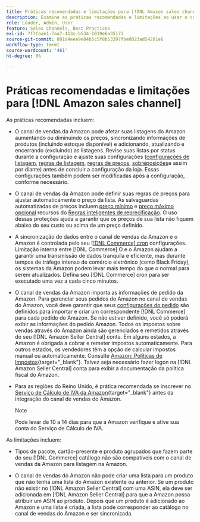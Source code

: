 ```yaml
---
title: Práticas recomendadas e limitações para [!DNL Amazon sales channel]
description: Examine as práticas recomendadas e limitações ao usar o canal de vendas da Amazon para Adobe Commerce e Magento Open Source.
role: Leader, Admin, User
feature: Sales Channels, Best Practices
exl-id: 7f7faae1-7aa7-413c-b534-1039e6a35173
source-git-commit: 801d4eee9e84b5c5f8b53397fbe8023ad54281e6
workflow-type: tm+mt
source-wordcount: '461'
ht-degree: 0%

---
```


# Práticas recomendadas e limitações para [!DNL Amazon sales channel]

As práticas recomendadas incluem:

- O canal de vendas da Amazon pode afetar suas listagens do Amazon aumentando ou diminuindo os preços, sincronizando informações de produtos (incluindo estoque disponível) e adicionando, atualizando e encerrando (excluindo) as listagens. Revise suas listas por status durante a configuração e ajuste suas configurações ([configurações de listagem](./listing-settings.md), [regras de listagem](./listing-rules.md), [regras de preços](./pricing-products.md), [sobreposições](./overrides.md)e assim por diante) antes de concluir a configuração da loja. Essas configurações também podem ser modificadas após a configuração, conforme necessário.

- O canal de vendas da Amazon pode definir suas regras de preços para ajustar automaticamente o preço da lista. As salvaguardas automatizadas de preços incluem [preço mínimo](./floor-price.md) e [preço máximo opcional](./optional-ceiling-price.md) recursos do [Regras inteligentes de reprecificação](./intelligent-repricing-rules.md). O uso dessas proteções ajuda a garantir que os preços de sua lista não fiquem abaixo do seu custo ou acima de um preço definido.

- A sincronização de dados entre o canal de vendas da Amazon e o Amazon é controlada pelo seu [[!DNL Commerce] cron](https://experienceleague.adobe.com/docs/commerce-admin/systems/tools/cron.html) configurações. Limitação interna entre [!DNL Commerce] O e o Amazon ajudam a garantir uma transmissão de dados tranquila e eficiente, mas durante tempos de tráfego intenso de comércio eletrônico (como Black Friday), os sistemas da Amazon podem levar mais tempo do que o normal para serem atualizados. Defina seu [!DNL Commerce] cron para ser executado uma vez a cada cinco minutos.

- O canal de vendas da Amazon importa as informações de pedido da Amazon. Para gerenciar seus pedidos do Amazon no canal de vendas do Amazon, você deve garantir que seus [configurações do pedido](./order-settings.md) são definidos para importar e criar um correspondente [!DNL Commerce] para cada pedido do Amazon. Se não estiver definido, você só poderá exibir as informações do pedido Amazon. Todos os impostos sobre vendas através do Amazon ainda são gerenciados e remetidos através do seu [!DNL Amazon Seller Central] conta. Em alguns estados, a Amazon é obrigada a cobrar e remeter impostos automaticamente. Para outros estados, os vendedores têm a opção de calcular impostos manual ou automaticamente. Consulte [Amazon: Políticas de Impostos](https://sellercentral.amazon.com/gp/help/external/help.html?itemID=200405820&amp;language=en_US/){target="_blank"}. Talvez seja necessário fazer logon na [!DNL Amazon Seller Central] conta para exibir a documentação da política fiscal do Amazon.

- Para as regiões do Reino Unido, é prática recomendada se inscrever no [Serviço de Cálculo de IVA da Amazon](https://sell.amazon.co.uk/learn/vat-resources/){target="_blank"} antes da integração do canal de vendas do Amazon.

  >[!NOTE]
  >
  >Pode levar de 10 a 14 dias para que a Amazon verifique e ative sua conta do Serviço de Cálculo de IVA.

As limitações incluem:

- Tipos de pacote, cartão-presente e produto agrupados que fazem parte do seu [!DNL Commerce] catálogo não são compatíveis com o canal de vendas da Amazon para listagem na Amazon.

- O canal de vendas do Amazon não pode criar uma lista para um produto que não tenha uma lista do Amazon existente ou anterior. Se um produto não existir no [!DNL Amazon Seller Central] com uma ASIN, ela deve ser adicionada em [!DNL Amazon Seller Central] para que a Amazon possa atribuir um ASIN ao produto. Depois que um produto é adicionado ao Amazon e uma lista é criada, a lista pode corresponder ao catálogo no canal de vendas do Amazon e ser sincronizada.
